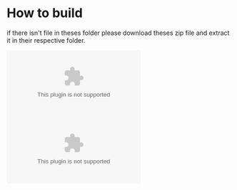 # How to build
if there isn't file in theses folder please download theses zip file and extract it in their respective folder.

![love-win32](https://github.com/love2d/love/releases/download/11.3/love-11.3-win32.zip)
![love-win64](https://github.com/love2d/love/releases/download/11.3/love-11.3-win64.zip)